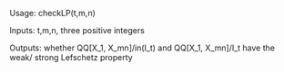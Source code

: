 Usage:
checkLP(t,m,n)

Inputs:
t,m,n, three positive integers

Outputs:
whether QQ[X_1, X_mn]/in(I_t) and QQ[X_1, X_mn]/I_t have the weak/ strong Lefschetz property
